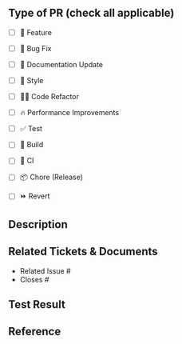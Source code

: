 ## Type of PR (check all applicable)

<!-- 해당되는 Pull Request 타입에 모두 체크해주세요. -->
<!-- 체크 시 "-[x]" 이렇게 x 표시 하면 됩니다.  -->
- [ ] 🍕 Feature
- [ ] 🐛 Bug Fix
- [ ] 📝 Documentation Update
- [ ] 🎨 Style
- [ ] 🧑‍💻 Code Refactor
- [ ] 🔥 Performance Improvements
- [ ] ✅ Test
- [ ] 🤖 Build
- [ ] 🔁 CI
- [ ] 📦 Chore (Release)
- [ ] ⏩ Revert


## Description
<!-- ex) 로그인 시, 구글 소셜 로그인 기능을 추가했습니다. 등 최대한 상세하게 적어주세요. -->


## Related Tickets & Documents
<!--
이슈와 관련된 PR을 작성하는 경우, 아래에 포함해 주세요.
[Github의 이슈에 풀 리퀘스트 연결하는 방법](https://docs.github.com/en/issues/tracking-your-work-with-issues/linking-a-pull-request-to-an-issue)을 따르는 것이 좋습니다.

예를 들어 "closes #1234"라는 텍스트는 현재 풀 리퀘스트를 이슈 1234에 연결합니다. 그리고 PR를 병합하면 Github가 이슈를 자동으로 닫습니다.
-->

- Related Issue #
- Closes #


## Test Result
<!-- ex) 베이스 브랜치에 포함되기 위한 코드는 모두 정상적으로 동작해야 합니다. 
결과물에 대한 스크린샷, GIF, 혹은 라이브 데모가 가능하도록 샘플API를 첨부할 수도 있습니다. -->


## Reference
<!-- 참고할 사항이 있다면 적어주세요. 또는 새로 알게 된 내용이나 궁금한 사항들 자유롭게 적어주세요. -->
